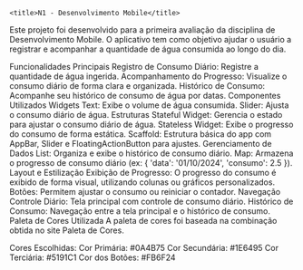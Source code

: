     <title>N1 - Desenvolvimento Mobile</title>



Este projeto foi desenvolvido para a primeira avaliação da disciplina de Desenvolvimento Mobile. O aplicativo tem como objetivo ajudar o usuário a registrar e acompanhar a quantidade de água consumida ao longo do dia.

Funcionalidades Principais
Registro de Consumo Diário: Registre a quantidade de água ingerida.
Acompanhamento do Progresso: Visualize o consumo diário de forma clara e organizada.
Histórico de Consumo: Acompanhe seu histórico de consumo de água por datas.
Componentes Utilizados
Widgets
Text: Exibe o volume de água consumida.
Slider: Ajusta o consumo diário de água.
Estruturas
Stateful Widget: Gerencia o estado para ajustar o consumo diário de água.
Stateless Widget: Exibe o progresso do consumo de forma estática.
Scaffold: Estrutura básica do app com AppBar, Slider e FloatingActionButton para ajustes.
Gerenciamento de Dados
List: Organiza e exibe o histórico de consumo diário.
Map: Armazena o progresso de consumo diário (ex: { 'data': '01/10/2024', 'consumo': 2.5 }).
Layout e Estilização
Exibição de Progresso: O progresso do consumo é exibido de forma visual, utilizando colunas ou gráficos personalizados.
Botões: Permitem ajustar o consumo ou reiniciar o contador.
Navegação
Controle Diário: Tela principal com controle de consumo diário.
Histórico de Consumo: Navegação entre a tela principal e o histórico de consumo.
Paleta de Cores Utilizada
A paleta de cores foi baseada na combinação obtida no site Paleta de Cores.

Cores Escolhidas:
Cor Primária:
#0A4B75
Cor Secundária:
#1E6495
Cor Terciária:
#5191C1
Cor dos Botões:
#FB6F24
